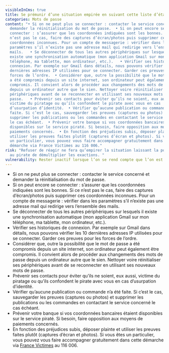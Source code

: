 ```yaml
---
visibleInCms: true
title: Se prémunir d’une situation empirée en suivant cette liste d’étapes
categories: Mots de passe
content: "• Si on ne peut plus se connecter : contacter le service concerné et
  demander la réinitialisation du mot de passe.  • Si on peut encore se
  connecter : s’assurer que les coordonnées indiquées sont les bonnes. Si ce
  n’est pas le cas, faire des captures d’écran/photos puis supprimer ces
  coordonnées inconnues. Pour un compte de messagerie : vérifier dans les
  paramètres s’il n’existe pas une adresse mail qui redirige vers l’ensemble des
  mails.   • Se déconnecter de tous les autres périphériques sur lesquels il
  existe une synchronisation automatique (mon application Gmail sur mon
  téléphone, ma tablette, mon ordinateur, etc.).   • Vérifier ses historiques de
  connexion. Par exemple sur Gmail dans détails, nous pouvons vérifier les 10
  dernières adresses IP utilisées pour se connecter. Garder ces preuves pour les
  forces de l’ordre.  • Considérer que, outre la possibilité que le mot de passe
  a été compromis depuis un site internet, son ordinateur peut également être
  compromis. Il convient alors de procéder aux changements des mots de passe
  depuis un ordinateur autre que le sien. Nettoyer voire réinitialiser ses
  périphériques avant de se reconnecter en utilisant ses nouveaux mots de
  passe.   • Prévenir ses contacts pour éviter qu’ils ne soient, eux aussi,
  victime du piratage ou qu’ils confondent le pirate avec vous en cas
  d’usurpation d’identité.  • Vérifier qu’aucune publication ou commande n’a été
  faite. Si c’est le cas, sauvegarder les preuves (captures ou photos) et
  supprimer les publications ou les commandes en contactant le service concerné
  le cas échéant.  • Prévenir votre banque si vos coordonnées bancaires étaient
  disponibles sur le service piraté. Si besoin, faire opposition aux moyens de
  paiements concernés.  • En fonction des préjudices subis, déposer plainte et
  utiliser les preuves faites plutôt (captures d’écran et photos). Si vous êtes
  un particulier, vous pouvez vous faire accompagner gratuitement dans cette
  démarche via France Victimes au 116 006."
risk: "Refuser de réagir ne fera qu’empirer la situation laissant la possibilité
  au pirate de démultiplier les exactions. "
vulnerability: Rester inactif lorsque l’on se rend compte que l’on est piraté.
---
```

<!--StartFragment-->

* Si on ne peut plus se connecter : contacter le service concerné et demander la réinitialisation du mot de passe. 
* Si on peut encore se connecter : s’assurer que les coordonnées indiquées sont les bonnes. Si ce n’est pas le cas, faire des captures d’écran/photos puis supprimer ces coordonnées inconnues. Pour un compte de messagerie : vérifier dans les paramètres s’il n’existe pas une adresse mail qui redirige vers l’ensemble des mails.
* Se déconnecter de tous les autres périphériques sur lesquels il existe une synchronisation automatique (mon application Gmail sur mon téléphone, ma tablette, mon ordinateur, etc.).
* Vérifier ses historiques de connexion. Par exemple sur Gmail dans détails, nous pouvons vérifier les 10 dernières adresses IP utilisées pour se connecter. Garder ces preuves pour les forces de l’ordre.
* Considérer que, outre la possibilité que le mot de passe a été compromis depuis un site internet, son ordinateur peut également être compromis. Il convient alors de procéder aux changements des mots de passe depuis un ordinateur autre que le sien. Nettoyer voire réinitialiser ses périphériques avant de se reconnecter en utilisant ses nouveaux mots de passe.
* Prévenir ses contacts pour éviter qu’ils ne soient, eux aussi, victime du piratage ou qu’ils confondent le pirate avec vous en cas d’usurpation d’identité.
* Vérifier qu’aucune publication ou commande n’a été faite. Si c’est le cas, sauvegarder les preuves (captures ou photos) et supprimer les publications ou les commandes en contactant le service concerné le cas échéant. 
* Prévenir votre banque si vos coordonnées bancaires étaient disponibles sur le service piraté. Si besoin, faire opposition aux moyens de paiements concernés.
* En fonction des préjudices subis, déposer plainte et utiliser les preuves faites plutôt (captures d’écran et photos). Si vous êtes un particulier, vous pouvez vous faire accompagner gratuitement dans cette démarche via [France Victimes](https://www.france-victimes.fr/) au 116 006.

<!--EndFragment-->